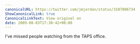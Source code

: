 ```yaml
---
canonicalURL: https://twitter.com/jmjordan/status/3107806734
ShowCanonicalLink: true
CanonicalLinkText: View original on
date: 2009-08-03T17:30:42+00:00
---
```

I've missed people watching from the TAPS office.